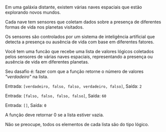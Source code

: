 Em uma galáxia distante, existem várias naves espaciais que estão explorando novos mundos.

Cada nave tem sensores que coletam dados sobre a presença de diferentes formas de vida nos planetas visitados.

Os sensores são controlados por um sistema de inteligência artificial que detecta a presença ou ausência de vida com base em diferentes fatores.

<Text>Você tem uma funcão que recebe uma lista de valores lógicos coletados pelos sensores de várias naves espaciais, representando a presença ou ausência de vida em diferentes planetas.</Text>

<Text title="O desafio">Seu dasafio é: fazer com que a função retorne o número de valores *"verdadeiro"* na lista.</Text>

<Quote title="Exemplo 1">Entrada: `[verdadeiro, falso, falso, verdadeiro, falso]`, Saída: `2`</Quote>

<Quote title="Exemplo 2">Entrada: `[falso, falso, falso, falso]`, Saída: `60`</Quote>

<Quote title="Exemplo 3">Entrada: `[]`, Saída: `0`</Quote>

<Alert>A função deve retornar 0 se a lista estiver vazia.</Alert>

<Alert>Não se preocupe, todos os elementos de cada lista são do tipo lógico.</Alert>
